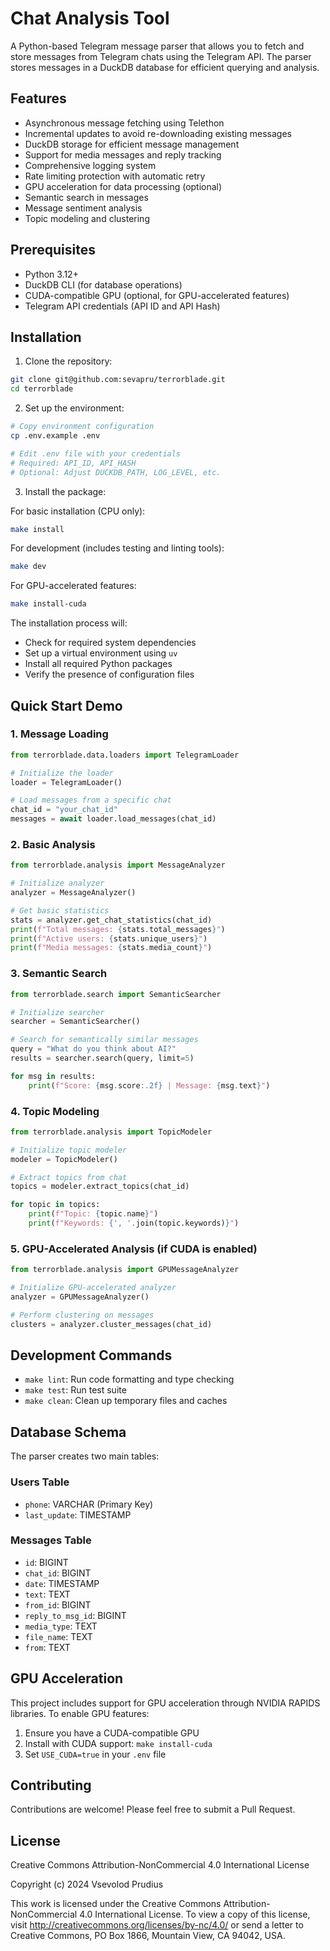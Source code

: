 # Chat Analysis Tool

A Python-based Telegram message parser that allows you to fetch and store messages from Telegram chats using the Telegram API. The parser stores messages in a DuckDB database for efficient querying and analysis.

## Features

- Asynchronous message fetching using Telethon
- Incremental updates to avoid re-downloading existing messages
- DuckDB storage for efficient message management
- Support for media messages and reply tracking
- Comprehensive logging system
- Rate limiting protection with automatic retry
- GPU acceleration for data processing (optional)
- Semantic search in messages
- Message sentiment analysis
- Topic modeling and clustering

## Prerequisites

- Python 3.12+
- DuckDB CLI (for database operations)
- CUDA-compatible GPU (optional, for GPU-accelerated features)
- Telegram API credentials (API ID and API Hash)

## Installation

1. Clone the repository:

```bash
git clone git@github.com:sevapru/terrorblade.git
cd terrorblade
```

2. Set up the environment:

```bash
# Copy environment configuration
cp .env.example .env

# Edit .env file with your credentials
# Required: API_ID, API_HASH
# Optional: Adjust DUCKDB_PATH, LOG_LEVEL, etc.
```

3. Install the package:

For basic installation (CPU only):

```bash
make install
```

For development (includes testing and linting tools):

```bash
make dev
```

For GPU-accelerated features:

```bash
make install-cuda
```

The installation process will:

- Check for required system dependencies
- Set up a virtual environment using `uv`
- Install all required Python packages
- Verify the presence of configuration files

## Quick Start Demo

### 1. Message Loading

```python
from terrorblade.data.loaders import TelegramLoader

# Initialize the loader
loader = TelegramLoader()

# Load messages from a specific chat
chat_id = "your_chat_id"
messages = await loader.load_messages(chat_id)
```

### 2. Basic Analysis

```python
from terrorblade.analysis import MessageAnalyzer

# Initialize analyzer
analyzer = MessageAnalyzer()

# Get basic statistics
stats = analyzer.get_chat_statistics(chat_id)
print(f"Total messages: {stats.total_messages}")
print(f"Active users: {stats.unique_users}")
print(f"Media messages: {stats.media_count}")
```

### 3. Semantic Search

```python
from terrorblade.search import SemanticSearcher

# Initialize searcher
searcher = SemanticSearcher()

# Search for semantically similar messages
query = "What do you think about AI?"
results = searcher.search(query, limit=5)

for msg in results:
    print(f"Score: {msg.score:.2f} | Message: {msg.text}")
```

### 4. Topic Modeling

```python
from terrorblade.analysis import TopicModeler

# Initialize topic modeler
modeler = TopicModeler()

# Extract topics from chat
topics = modeler.extract_topics(chat_id)

for topic in topics:
    print(f"Topic: {topic.name}")
    print(f"Keywords: {', '.join(topic.keywords)}")
```

### 5. GPU-Accelerated Analysis (if CUDA is enabled)

```python
from terrorblade.analysis import GPUMessageAnalyzer

# Initialize GPU-accelerated analyzer
analyzer = GPUMessageAnalyzer()

# Perform clustering on messages
clusters = analyzer.cluster_messages(chat_id)
```

## Development Commands

- `make lint`: Run code formatting and type checking
- `make test`: Run test suite
- `make clean`: Clean up temporary files and caches

## Database Schema

The parser creates two main tables:

### Users Table

- `phone`: VARCHAR (Primary Key)
- `last_update`: TIMESTAMP

### Messages Table

- `id`: BIGINT
- `chat_id`: BIGINT
- `date`: TIMESTAMP
- `text`: TEXT
- `from_id`: BIGINT
- `reply_to_msg_id`: BIGINT
- `media_type`: TEXT
- `file_name`: TEXT
- `from`: TEXT

## GPU Acceleration

This project includes support for GPU acceleration through NVIDIA RAPIDS libraries. To enable GPU features:

1. Ensure you have a CUDA-compatible GPU
2. Install with CUDA support: `make install-cuda`
3. Set `USE_CUDA=true` in your `.env` file

## Contributing

Contributions are welcome! Please feel free to submit a Pull Request.

## License

Creative Commons Attribution-NonCommercial 4.0 International License

Copyright (c) 2024 Vsevolod Prudius

This work is licensed under the Creative Commons Attribution-NonCommercial 4.0
International License. To view a copy of this license, visit
<http://creativecommons.org/licenses/by-nc/4.0/> or send a letter to Creative Commons,
PO Box 1866, Mountain View, CA 94042, USA.
